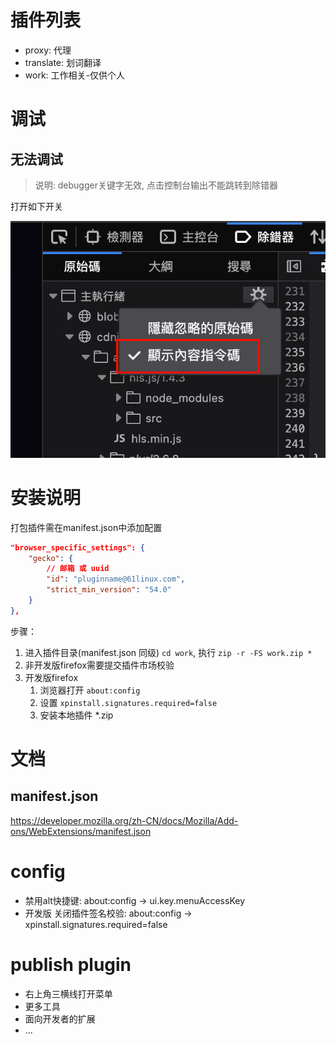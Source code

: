 # 插件列表

- proxy: 代理
- translate: 划词翻译
- work: 工作相关-仅供个人

# 调试

## 无法调试

> 说明: debugger关键字无效, 点击控制台输出不能跳转到除错器

打开如下开关

![](doc/firefox_debug.png)


# 安装说明

打包插件需在manifest.json中添加配置

```json
"browser_specific_settings": {
    "gecko": {
        // 邮箱 或 uuid
        "id": "pluginname@61linux.com",
        "strict_min_version": "54.0"
    }
},
```

步骤：

1. 进入插件目录(manifest.json 同级) `cd work`, 执行 `zip -r -FS work.zip *`
2. 非开发版firefox需要提交插件市场校验
3. 开发版firefox
    1. 浏览器打开 `about:config`
    2. 设置 `xpinstall.signatures.required=false`
    3. 安装本地插件 *.zip

# 文档

## manifest.json

https://developer.mozilla.org/zh-CN/docs/Mozilla/Add-ons/WebExtensions/manifest.json

# config

- 禁用alt快捷键: about:config -> ui.key.menuAccessKey
- 开发版 关闭插件签名校验: about:config -> xpinstall.signatures.required=false

# publish plugin

- 右上角三横线打开菜单
- 更多工具
- 面向开发者的扩展
- ...